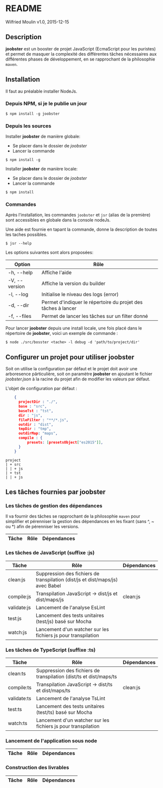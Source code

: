 # README
Wilfried Moulin
v1.0, 2015-12-15

## Description

**joobster** est un booster de projet JavaScript (EcmaScript pour les puristes) et permet de masquer la complexité des différentes tâches nécessaires aux différentes phases de développement, en se rapprochant de la philosophie `maven`.

## Installation

Il faut au préalable installer NodeJs.

### Depuis NPM, si je le publie un jour

```shell
$ npm install -g joobster
```

### Depuis les sources

Installer **joobster** de manière globale:
 - Se placer dans le dossier de *joobster*
 - Lancer la commande

```shell
$ npm install -g
```

Installer **joobster** de manière locale:
 - Se placer dans le dossier de *joobster*
 - Lancer la commande

```shell
$ npm install
```
### Commandes

Après l'installation, les commandes `joobster` et `jsr` (alias de la première) sont accessibles en globale dans la console nodeJs.

Une aide est fournie en tapant la commande, donne la description de toutes les taches possibles.

```shell
$ jsr --help
```

 Les options suivantes sont alors proposées:

| Option        | Rôle                                                          |
| ------------- | ------------------------------------------------------------- |
| -h, --help    | Affiche l'aide                                                |
| -V, --version | Affiche la version du builder                                 |
| -l, --log     | Initialise le niveau des logs (error)                         |
| -d, --dir     | Permet d'indiquer le répertoire du projet des tâches à lancer |
| -f, --files   | Permet de lancer les tâches sur un filter donné               |


Pour lancer **joobster** depuis une install locale, une fois placé dans le répertoire de **joobster**, voici un exemple de commande :
```shell
$ node ./src/bosster <tache> -l debug -d 'path/to/project/dir'
```

## Configurer un projet pour utiliser joobster

Soit on utilise la configuration par défaut et le projet doit avoir une arboresence pârticulière, soit on paramètre **joobster** en ajoutant le fichier *joobster.json* à la racine du projet afin de modifier les valeurs par défaut.

L'objet de configuration par défaut :

```json
	{ 
      projectDir : "./",
      base : "src",
      baseTst : "tst",
      dir : "js",
      fileFilter : "**/*.js",
      outdir : "dist",
      tmpDir : "tmp",
      outdirMap: "maps",
      compile : {
          presets: [presetsObject["es2015"]],
      }
    }
```

```
project
| + src
| |	+ js
| + tst
| |	+ js
```

## Les tâches fournies par joobster

### Les tâches de gestion des dépendances

Il va fournir des tâches se rapprochant de la philosophie `maven` pour simplifier et pérenniser la gestion des dépendances en les fixant (sans ^, ~ ou *) afin de pérenniser les versions.

| Tâche         | Rôle                                                               | Dépendances |
| ------------- | ------------------------------------------------------------------ | ----------- |

### Les tâches de JavaScript (suffixe :js)

| Tâche         | Rôle                                                                           | Dépendances |
| ------------- | ------------------------------------------------------------------------------ | ----------- |
| clean:js      | Suppression des fichiers de transpilation (dist/js et dist/maps/js) avec Babel |             |
| compile:js    | Transpilation JavaScript -> dist/js et dist/maps/js                            | clean:js    |
| validate:js   | Lancement de l'analyse EsLint                                                  |             |
| test:js       | Lancement des tests unitaires (test/js) basé sur Mocha                         |             |
| watch:js      | Lancement d'un watcher sur les fichiers js pour transpilation                  |             |

### Les tâches de TypeScript (suffixe :ts)

| Tâche         | Rôle                                                               | Dépendances |
| ------------- | ------------------------------------------------------------------ | ----------- |
| clean:ts      | Suppression des fichiers de transpilation (dist/ts et dist/maps/ts |             |
| compile:ts    | Transpilation JavaScript -> dist/ts et dist/maps/ts                | clean:js    |
| validate:ts   | Lancement de l'analyse TsLint                                      |             |
| test:ts       | Lancement des tests unitaires (test/ts) basé sur Mocha             |             |
| watch:ts      | Lancement d'un watcher sur les fichiers js pour transpilation      |             |

### Lancement de l'application sous node

| Tâche         | Rôle                                                               | Dépendances |
| ------------- | ------------------------------------------------------------------ | ----------- |

### Construction des livrables

| Tâche         | Rôle                                                               | Dépendances |
| ------------- | ------------------------------------------------------------------ | ----------- |

